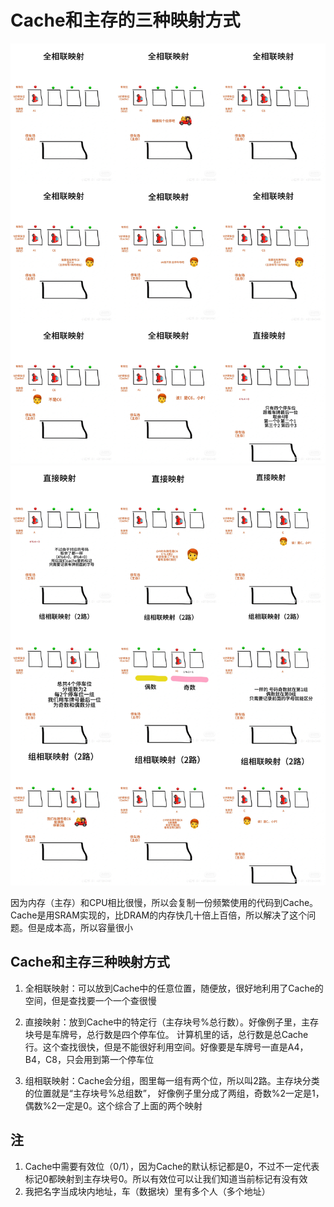 # Cache和主存的三种映射方式

![map1](../Assets/CO/map1.JPG)
![map2](../Assets/CO/map2.JPG)

因为内存（主存）和CPU相比很慢，所以会复制一份频繁使用的代码到Cache。
Cache是用SRAM实现的，比DRAM的内存快几十倍上百倍，所以解决了这个问题。但是成本高，所以容量很小
 
## Cache和主存三种映射方式
1. 全相联映射：可以放到Cache中的任意位置，随便放，很好地利用了Cache的空间，但是查找要一个一个查很慢
 
2. 直接映射：放到Cache中的特定行（主存块号%总行数）。好像例子里，主存块号是车牌号，总行数是四个停车位。
计算机里的话，总行数是总Cache行。这个查找很快，但是不能很好利用空间。好像要是车牌号一直是A4，B4，C8，只会用到第一个停车位
 
3. 组相联映射：Cache会分组，图里每一组有两个位，所以叫2路。主存块分类的位置就是“主存块号%总组数”，
好像例子里分成了两组，奇数%2一定是1，偶数%2一定是0。这个综合了上面的两个映射
 
## 注
1. Cache中需要有效位（0/1），因为Cache的默认标记都是0，不过不一定代表标记0都映射到主存块号0。所以有效位可以让我们知道当前标记有没有效
2. 我把名字当成块内地址，车（数据块）里有多个人（多个地址）
